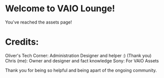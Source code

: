 # Welcome to VAIO Lounge!
You've reached the assets page!

# Credits:
Oliver's Tech Corner: Administration Designer and helper :) (Thank you)
Chris (me): Owner and designer and fact knowledge
Sony: For VAIO Assets

Thank you for being so helpful
and being apart of the ongoing community.
~~~~~~~~~~~~~~~~~~~~~~~~~~~~~~~~~~~~~~~~~~~~~~~~~~~~~~
